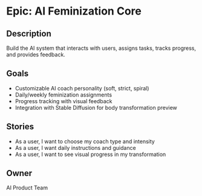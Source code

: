 # Epic: AI Feminization Core

## Description
Build the AI system that interacts with users, assigns tasks, tracks progress, and provides feedback.

## Goals
- Customizable AI coach personality (soft, strict, spiral)
- Daily/weekly feminization assignments
- Progress tracking with visual feedback
- Integration with Stable Diffusion for body transformation preview

## Stories
- As a user, I want to choose my coach type and intensity
- As a user, I want daily instructions and guidance
- As a user, I want to see visual progress in my transformation

## Owner
AI Product Team

